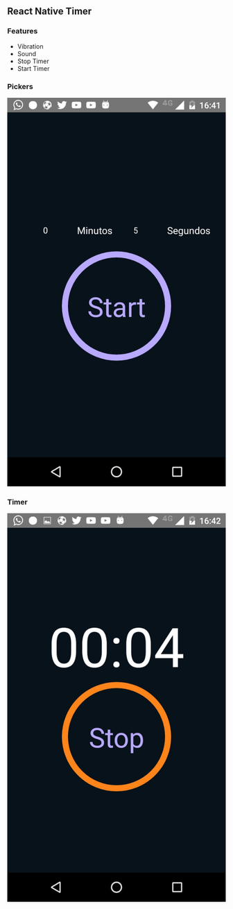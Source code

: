 ## React Native Timer


### Features
- Vibration
- Sound
- Stop Timer
- Start Timer

### Pickers
![image of UI](pickers.jpeg)

### Timer
![image of UI](timer.jpeg)